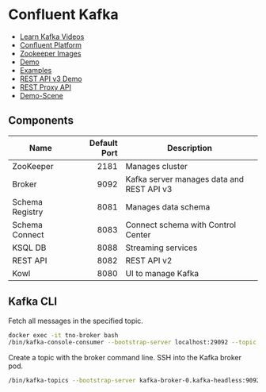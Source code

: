 # Confluent Kafka

- [Learn Kafka Videos](https://developer.confluent.io/learn-kafka/)
- [Confluent Platform](https://docs.confluent.io/platform/current/overview.html)
- [Zookeeper Images](https://hub.docker.com/r/confluentinc/cp-zookeeper)
- [Demo](https://github.com/confluentinc/cp-demo)
- [Examples](https://github.com/confluentinc/examples)
- [REST API v3 Demo](https://github.com/confluentinc/demo-scene/tree/master/adminrest)
- [REST Proxy API](https://docs.confluent.io/platform/current/kafka-rest/api.html)
- [Demo-Scene](https://github.com/confluentinc/demo-scene)

## Components

| Name            | Default Port | Description                               |
| --------------- | -----------: | ----------------------------------------- |
| ZooKeeper       |         2181 | Manages cluster                           |
| Broker          |         9092 | Kafka server manages data and REST API v3 |
| Schema Registry |         8081 | Manages data schema                       |
| Schema Connect  |         8083 | Connect schema with Control Center        |
| KSQL DB         |         8088 | Streaming services                        |
| REST API        |         8082 | REST API v2                               |
| Kowl            |         8080 | UI to manage Kafka                        |

## Kafka CLI

Fetch all messages in the specified topic.

```bash
docker exec -it tno-broker bash
/bin/kafka-console-consumer --bootstrap-server localhost:29092 --topic test --from-beginning
```

Create a topic with the broker command line.
SSH into the Kafka broker pod.

```bash
/bin/kafka-topics --bootstrap-server kafka-broker-0.kafka-headless:9092,kafka-broker-1.kafka-headless:9092,kafka-broker-2.kafka-headless:9092 --topic reporting --create --partitions 3 --replication-factor 1
```
